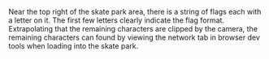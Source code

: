 Near the top right of the skate park area, there is a string of flags each with
a letter on it. The first few letters clearly indicate the flag format.
Extrapolating that the remaining characters are clipped by the camera, the
remaining characters can found by viewing the network tab in browser dev tools
when loading into the skate park.
